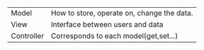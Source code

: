 |   |   |
|---|---|
|Model|How to store, operate on, change the data.
|View|Interface between users and data|
|Controller|Corresponds to each model(get,set...)|
